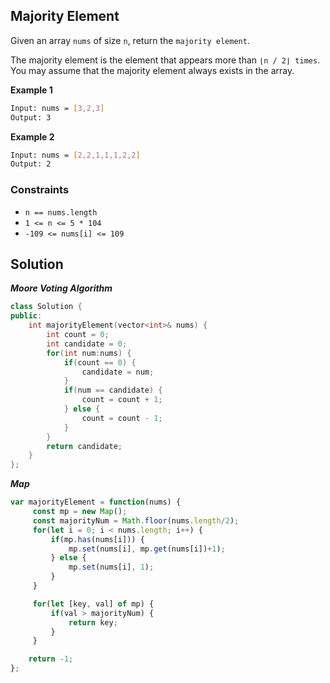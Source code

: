 
##    Majority Element

Given an array ```nums``` of size ```n```, return the ```majority element```.

The majority element is the element that appears more than ```⌊n / 2⌋ times```. You may assume that the majority element always exists in the array.



 


 




**Example 1**
```bash
Input: nums = [3,2,3]
Output: 3
```
**Example 2**
```bash
Input: nums = [2,2,1,1,1,2,2]
Output: 2
```

### Constraints

- ```n == nums.length```
- ```1 <= n <= 5 * 104```
- ```-109 <= nums[i] <= 109```
## Solution

***Moore Voting Algorithm***
```cpp
class Solution {
public:
    int majorityElement(vector<int>& nums) {
        int count = 0;
        int candidate = 0;
        for(int num:nums) {
            if(count == 0) {
                candidate = num;
            }
            if(num == candidate) {
                count = count + 1;
            } else {
                count = count - 1;
            }
        }
        return candidate;
    }
};
```
***Map***
```javascript
var majorityElement = function(nums) {
     const mp = new Map();
     const majorityNum = Math.floor(nums.length/2);
     for(let i = 0; i < nums.length; i++) {
         if(mp.has(nums[i])) {
             mp.set(nums[i], mp.get(nums[i])+1);
         } else {
             mp.set(nums[i], 1);
         }
     }

     for(let [key, val] of mp) {
         if(val > majorityNum) {
             return key;
         }
     }

    return -1;
};
```
